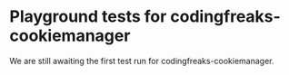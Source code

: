 # Playground tests for codingfreaks-cookiemanager
We are still awaiting the first test run for codingfreaks-cookiemanager.
